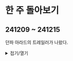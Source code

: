 # 한 주 돌아보기
## 241209 ~ 241215
던파 아라드의 트레일러가 나왔다.


<details>
<summary>접기/열기</summary>

![image](https://github.com/user-attachments/assets/e2eacaab-57ad-4b4b-a44a-656866fe0f4e)

![image](https://github.com/user-attachments/assets/936115d7-5f18-4596-b15a-4306f2f9d780)

[유튜브: 젤다 야생의 숨결 첫번째 트레일러](https://www.youtube.com/watch?v=hbI1BPgXTQI)

[유튜브: 원신 첫번째 트레일러](https://www.youtube.com/watch?v=yytFBFzJLmU)

[유튜브: 던파:아라드 첫번째 트레일러](https://www.youtube.com/watch?v=cEl9dvjbq8s)
</details>


